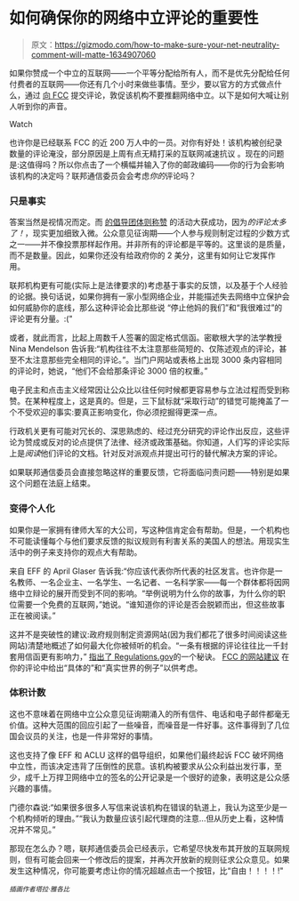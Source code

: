 # 如何确保你的网络中立评论的重要性

> 原文：<https://gizmodo.com/how-to-make-sure-your-net-neutrality-comment-will-matte-1634907060>

如果你赞成一个中立的互联网——一个平等分配给所有人，而不是优先分配给任何付费者的互联网——你还有几个小时来做些事情。至少，要以官方的方式做点什么，通过 [向 FCC](http://gizmodo.com/how-to-yell-at-the-fcc-about-how-much-you-hate-its-net-1576943170) 提交评论，敦促该机构不要推翻网络中立。以下是如何大喊让别人听到你的声音。

Watch

也许你是已经联系 FCC 的近 200 万人中的一员。对你有好处！该机构被创纪录数量的评论淹没，部分原因是上周有点无精打采的互联网减速抗议 。现在的问题是:这值得吗？所以你点击了一个横幅并输入了你的邮政编码——你的行为会影响该机构的决定吗？联邦通信委员会会考虑*你的*评论吗？

### 只是事实

答案当然是视情况而定。而 [的倡导团体则称赞](http://www.dailydot.com/politics/internet-slowdown-fcc-net-neutrality/) 的活动大获成功，因为*的评论太多了！*，现实更加细致入微。公众意见征询期——个人参与规则制定过程的少数方式之一——并不像投票那样起作用。并非所有的评论都是平等的。这里谈的是质量，而不是数量。因此，如果你还没有给政府你的 2 美分，这里有如何让它发挥作用。

联邦机构更有可能(实际上是法律要求的)考虑基于事实的反馈，以及基于个人经验的论据。换句话说，如果你拥有一家小型网络企业，并能描述失去网络中立保护会如何威胁你的底线，那么这种评论会比那些说 “停止他妈的我们”和“我很难过”的评论更有分量。:("

或者，就此而言，比起上周数千人签署的固定格式信函。密歇根大学的法学教授 Nina Mendelson 告诉我:“机构往往不太注意那些简短的、仅陈述观点的评论，甚至不太注意那些完全相同的评论。”。当门户网站或表格上出现 3000 条内容相同的评论时，她说，“他们不会给那条评论 3000 倍的权重。”

电子民主和点击主义经常因让公众比以往任何时候都更容易参与立法过程而受到称赞。在某种程度上，这是真的。但是，三下鼠标就“采取行动”的错觉可能掩盖了一个不受欢迎的事实:要真正影响变化，你必须挖掘得更深一点。

行政机关更有可能对冗长的、深思熟虑的、经过充分研究的评论作出反应，这些评论为赞成或反对的论点提供了法律、经济或政策基础。你知道，人们写的评论实际上是*阅读*他们评论的文档。针对反对派观点并提出可行的替代解决方案的评论。

如果联邦通信委员会直接忽略这样的重要反馈，它将面临问责问题——特别是如果这个问题在法庭上结束。

### 变得个人化

如果你是一家拥有律师大军的大公司，写这种信肯定会有帮助。但是，一个机构也不可能读懂每个与他们要求反馈的拟议规则有利害关系的美国人的想法。用现实生活中的例子来支持你的观点大有帮助。

来自 EFF 的 April Glaser 告诉我:“你应该代表你所代表的社区发言。也许你是一名教师、一名企业主、一名学生、一名记者、一名科学家——每一个群体都将因网络中立辩论的展开而受到不同的影响。“举例说明为什么你的故事，为什么你的职位需要一个免费的互联网，”她说。“谁知道你的评论是否会脱颖而出，但这些故事正在被阅读。”

这并不是突破性的建议:政府规则制定资源网站(因为我们都花了很多时间阅读这些网站)清楚地概述了如何最大化你被倾听的机会。“一条有根据的评论往往比一千封套用信函更有影响力，” [指出了 Regulations.gov](http://www.regulations.gov/docs/Tips_For_Submitting_Effective_Comments.pdf)的一个秘诀。 [FCC 的网站建议](http://www.fcc.gov/encyclopedia/rulemaking-process-fcc#q10) 在你的评论中给出“具体的”和“真实世界的例子”以供考虑。

### 体积计数

这也不意味着在网络中立公众意见征询期涌入的所有信件、电话和电子邮件都毫无价值。这种大范围的回应引起了一些噪音，而噪音是一件好事。这件事得到了几位国会议员的关注，也是一件非常好的事情。

这也支持了像 EFF 和 ACLU 这样的倡导组织，如果他们最终起诉 FCC 破坏网络中立性，而该决定违背了压倒性的民意。该机构被要求从公众利益出发行事，至少，成千上万捍卫网络中立的签名的公开记录是一个很好的迹象，表明这是公众感兴趣的事情。

门德尔森说:“如果很多很多人写信来说该机构在错误的轨道上，我认为这至少是一个机构倾听的理由。”“我认为数量应该引起代理商的注意...但从历史上看，这种情况并不常见。”

那现在怎么办？嗯，联邦通信委员会已经表示，它希望尽快发布其开放的互联网规则，但有可能会回来一个修改后的提案，并再次开放新的规则征求公众意见。如果发生这种情况，你可能要考虑让你的情况超越点击一个按钮，比“自由！！！！!"

<small>*插画作者塔拉·雅各比*</small>
